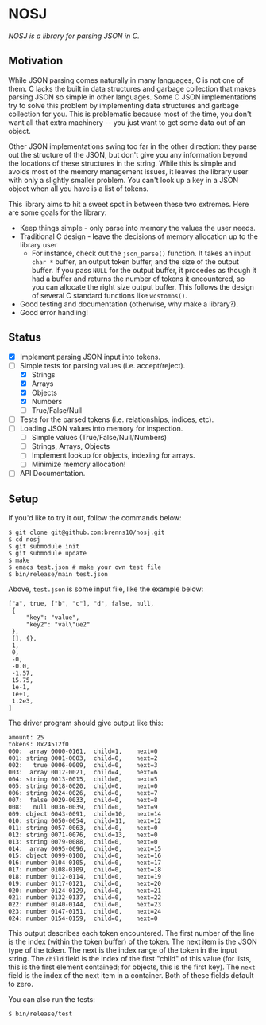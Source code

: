 NOSJ
====

*NOSJ is a library for parsing JSON in C.*

Motivation
----------

While JSON parsing comes naturally in many languages, C is not one of them.  C
lacks the built in data structures and garbage collection that makes parsing
JSON so simple in other languages.  Some C JSON implementations try to solve
this problem by implementing data structures and garbage collection for you.
This is problematic because most of the time, you don't want all that extra
machinery -- you just want to get some data out of an object.

Other JSON implementations swing too far in the other direction: they parse out
the structure of the JSON, but don't give you any information beyond the
locations of these structures in the string.  While this is simple and avoids
most of the memory management issues, it leaves the library user with only a
slightly smaller problem.  You can't look up a key in a JSON object when all you
have is a list of tokens.

This library aims to hit a sweet spot in between these two extremes.  Here are
some goals for the library:

- Keep things simple - only parse into memory the values the user needs.
- Traditional C design - leave the decisions of memory allocation up to the
  library user
    - For instance, check out the `json_parse()` function.  It takes an input
      `char *` buffer, an output token buffer, and the size of the output
      buffer.  If you pass `NULL` for the output buffer, it procedes as though
      it had a buffer and returns the number of tokens it encountered, so you
      can allocate the right size output buffer.  This follows the design of
      several C standard functions like `wcstombs()`.
- Good testing and documentation (otherwise, why make a library?).
- Good error handling!

Status
------

- [x] Implement parsing JSON input into tokens.
- [ ] Simple tests for parsing values (i.e. accept/reject).
    - [x] Strings
    - [x] Arrays
    - [x] Objects
    - [x] Numbers
    - [ ] True/False/Null
- [ ] Tests for the parsed tokens (i.e. relationships, indices, etc).
- [ ] Loading JSON values into memory for inspection.
    - [ ] Simple values (True/False/Null/Numbers)
    - [ ] Strings, Arrays, Objects
    - [ ] Implement lookup for objects, indexing for arrays.
    - [ ] Minimize memory allocation!
- [ ] API Documentation.

Setup
-----

If you'd like to try it out, follow the commands below:

    $ git clone git@github.com:brenns10/nosj.git
    $ cd nosj
    $ git submodule init
    $ git submodule update
    $ make
    $ emacs test.json # make your own test file
    $ bin/release/main test.json

Above, `test.json` is some input file, like the example below:

```
["a", true, ["b", "c"], "d", false, null,
 {
     "key": "value",
     "key2": "val\"ue2"
 },
 [], {},
 1,
 0,
 -0,
 -0.0,
 -1.57,
 15.75,
 1e-1,
 1e+1,
 1.2e3,
]
```

The driver program should give output like this:

```
amount: 25
tokens: 0x24512f0
000:  array	0000-0161,	child=1,	next=0
001: string	0001-0003,	child=0,	next=2
002:   true	0006-0009,	child=0,	next=3
003:  array	0012-0021,	child=4,	next=6
004: string	0013-0015,	child=0,	next=5
005: string	0018-0020,	child=0,	next=0
006: string	0024-0026,	child=0,	next=7
007:  false	0029-0033,	child=0,	next=8
008:   null	0036-0039,	child=0,	next=9
009: object	0043-0091,	child=10,	next=14
010: string	0050-0054,	child=11,	next=12
011: string	0057-0063,	child=0,	next=0
012: string	0071-0076,	child=13,	next=0
013: string	0079-0088,	child=0,	next=0
014:  array	0095-0096,	child=0,	next=15
015: object	0099-0100,	child=0,	next=16
016: number	0104-0105,	child=0,	next=17
017: number	0108-0109,	child=0,	next=18
018: number	0112-0114,	child=0,	next=19
019: number	0117-0121,	child=0,	next=20
020: number	0124-0129,	child=0,	next=21
021: number	0132-0137,	child=0,	next=22
022: number	0140-0144,	child=0,	next=23
023: number	0147-0151,	child=0,	next=24
024: number	0154-0159,	child=0,	next=0
```

This output describes each token encountered.  The first number of the line is
the index (within the token buffer) of the token.  The next item is the JSON
type of the token.  The next is the index range of the token in the input
string.  The `child` field is the index of the first "child" of this value (for
lists, this is the first element contained; for objects, this is the first
key).  The `next` field is the index of the next item in a container.  Both of
these fields default to zero.

You can also run the tests:

    $ bin/release/test
